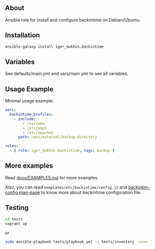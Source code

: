 About
-----

Ansible role for install and configure backintime on Debian/Ubuntu.

Installation
------------

```bash
ansible-galaxy install igor_mukhin.backintime
```

Variables
---------

See defaults/main.yml and vars/main.yml to see all variables.

Usage Example
-------------

Minimal usage example:

```yml
vars:
  backintime_profiles:
    - include:
        - /var/www
        - /etc/php5
        - /etc/apache2
      path: /mnt/external/backup-directory

roles:
  - { role: igor_mukhin.backintime, tags: backup }
```

More examples
-------------

Read [docs/EXAMPLES.md](https://github.com/ansible-roles/ansible-role-backintime/blob/master/docs/EXAMPLES.md) for more examples.

Also, you can read `templates/etc/backintime/config.j2` and [backintim-config man-page](http://manpages.ubuntu.com/manpages/utopic/man1/backintime-config.1.html) to know more about backintime configuration file.

Testing
-------

```bash
cd tests
vagrant up
```

or

```bash
sudo ansible-playbook tests/playbook.yml -i tests/inventory -vvvv
```
